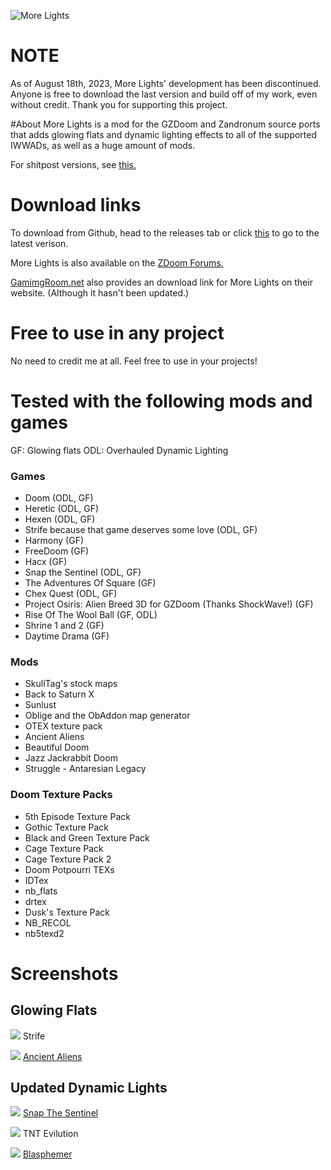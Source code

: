![More Lights](https://i.imgur.com/CVyssJR.png)

# NOTE
As of August 18th, 2023, More Lights' development has been discontinued. Anyone is free to download the last version and build off of my work, even without credit. Thank you for supporting this project. 

#About
More Lights is a mod for the GZDoom and Zandronum source ports that adds glowing flats and dynamic lighting effects to all of the supported IWWADs, as well as a huge amount of mods.

For shitpost versions, see [this.](https://github.com/SnakieJakie/More-Lights/tree/main/Other%20Stuff)

# Download links
To download from Github, head to the releases tab or click [this](https://github.com/SnakieJakie/More-Lights/releases) to go to the latest verison.

More Lights is also available on the [ZDoom Forums.](https://forum.zdoom.org/viewtopic.php?f=46&t=72206)

[GamimgRoom.net](https://www.gamingroom.net/games/patches-addons-editores/more-lights/?download) also provides an download link for More Lights on their website. (Although it hasn't been updated.)

# Free to use in any project
No need to credit me at all. Feel free to use in your projects!

# Tested with the following mods and games
GF: Glowing flats 
ODL: Overhauled Dynamic Lighting 
### Games
- Doom (ODL, GF)
- Heretic (ODL, GF)
- Hexen (ODL, GF)
- Strife because that game deserves some love (ODL, GF)
- Harmony (GF)
- FreeDoom (GF)
- Hacx (GF)
- Snap the Sentinel (ODL, GF)
- The Adventures Of Square (GF)
- Chex Quest (ODL, GF)
- Project Osiris: Alien Breed 3D for GZDoom (Thanks ShockWave!) (GF)
- Rise Of The Wool Ball (GF, ODL)
- Shrine 1 and 2 (GF)
- Daytime Drama (GF)

### Mods
- SkullTag's stock maps
- Back to Saturn X
- Sunlust
- Oblige and the ObAddon map generator
- OTEX texture pack
- Ancient Aliens
- Beautiful Doom
- Jazz Jackrabbit Doom
- Struggle - Antaresian Legacy

### Doom Texture Packs
- 5th Episode Texture Pack
- Gothic Texture Pack
- Black and Green Texture Pack
- Cage Texture Pack
- Cage Texture Pack 2
- Doom Potpourri TEXs
- IDTex
- nb_flats
- drtex
- Dusk's Texture Pack
- NB_RECOL
- nb5texd2

# Screenshots
## Glowing Flats
![](https://i.imgur.com/S852xXH.png)
Strife

![](https://i.imgur.com/uLSUqVJ.png)
[Ancient Aliens](https://www.doomworld.com/idgames/levels/doom2/Ports/megawads/aaliens)

## Updated Dynamic Lights 

![](https://i.imgur.com/L9DQf5M.png)
[Snap The Sentinel](https://snapgame.net/)

![](https://i.imgur.com/NRiE7lx.png)
TNT Evilution

![](https://i.imgur.com/pncL0cp.png)
[Blasphemer](https://github.com/Blasphemer/blasphemer)

